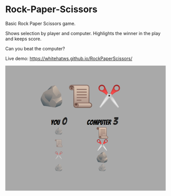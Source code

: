# Rock-Paper-Scissors

Basic Rock Paper Scissors game. 

Shows selection by player and computer. Highlights the winner in the play and keeps score.

Can you beat the computer?

Live demo: https://whitehatws.github.io/RockPaperScissors/

![Rock-Paper-Scissors](https://github.com/whitehatws/Rock-Paper-Scissors/blob/main/rockpaperscissorsexample.png)
